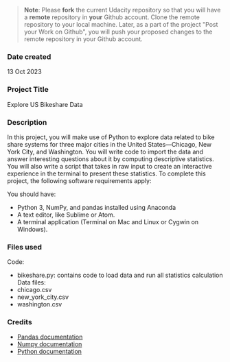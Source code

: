 >**Note**: Please **fork** the current Udacity repository so that you will have a **remote** repository in **your** Github account. Clone the remote repository to your local machine. Later, as a part of the project "Post your Work on Github", you will push your proposed changes to the remote repository in your Github account.

### Date created
13 Oct 2023

### Project Title
Explore US Bikeshare Data

### Description
In this project, you will make use of Python to explore data related to bike share systems for three major cities in the United States—Chicago, New York City, and Washington. You will write code to import the data and answer interesting questions about it by computing descriptive statistics. You will also write a script that takes in raw input to create an interactive experience in the terminal to present these statistics.
To complete this project, the following software requirements apply:

You should have:
* Python 3, NumPy, and pandas installed using Anaconda
* A text editor, like Sublime or Atom.
* A terminal application (Terminal on Mac and Linux or Cygwin on Windows).
### Files used
Code:
* bikeshare.py: contains code to load data and run all statistics calculation
Data files:
* chicago.csv
* new_york_city.csv
* washington.csv
### Credits
* [Pandas documentation](https://pandas.pydata.org/docs/)
* [Numpy documentation](https://numpy.org/doc/1.26/)
* [Python documentation](https://docs.python.org/3.12/tutorial/index.html)
